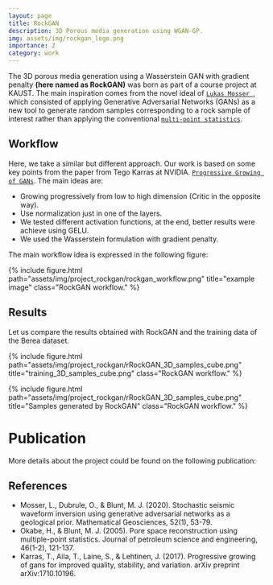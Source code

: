 ```yaml
---
layout: page
title: RockGAN
description: 3D Porous media generation using WGAN-GP.
img: assets/img/rockgan_logo.png
importance: 2
category: work
---
```


The 3D porous media generation using a Wasserstein GAN with gradient penalty **(here named as RockGAN)** was born as part of a course project at KAUST. The main inspiration comes from the novel ideal of [`Lukas Mosser `](https://journals.aps.org/pre/abstract/10.1103/PhysRevE.96.043309), which consisted of applying Generative Adversarial Networks (GANs) as a new tool to generate random samples corresponding to a rock sample of interest rather than applying the conventional [`multi-point statistics`](https://www.sciencedirect.com/science/article/pii/S092041050400124X). 

## Workflow
Here, we take a similar but different approach. Our work is based on some key points from the paper  from Tego Karras at NVIDIA. [`Progressive Growing of GANs`](https://arxiv.org/abs/1710.10196). The main ideas are: 
- Growing progressively from low to high dimension (Critic in the opposite way).
- Use normalization just in one of the layers. 
- We tested different activation functions, at the end, better results were achieve using GELU. 
- We used the Wasserstein formulation with gradient penalty. 

The main workflow idea is expressed in the following figure:

{% include figure.html path="assets/img/project_rockgan/rockgan_workflow.png" title="example image" class="RockGAN workflow." %}

## Results
Let us compare the results obtained with RockGAN and the training data of the Berea dataset. 

{% include figure.html path="assets/img/project_rockgan/rRockGAN_3D_samples_cube.png" title="training_3D_samples_cube.png" class="RockGAN workflow." %}

{% include figure.html path="assets/img/project_rockgan/rRockGAN_3D_samples_cube.png" title="Samples generated by RockGAN" class="RockGAN workflow." %}

# Publication
More details about the project could be found on the following publication:

## References 
- Mosser, L., Dubrule, O., & Blunt, M. J. (2020). Stochastic seismic waveform inversion using generative adversarial networks as a geological prior. Mathematical Geosciences, 52(1), 53-79.
- Okabe, H., & Blunt, M. J. (2005). Pore space reconstruction using multiple-point statistics. Journal of petroleum science and engineering, 46(1-2), 121-137.
- Karras, T., Aila, T., Laine, S., & Lehtinen, J. (2017). Progressive growing of gans for improved quality, stability, and variation. arXiv preprint arXiv:1710.10196.


